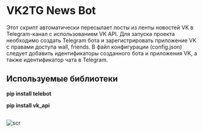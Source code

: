 # VK2TG News Bot

Этот скрипт автоматически пересылает посты из ленты новостей VK в Telegram-канал с использованием VK API. Для запуска проекта необходимо создать Telegram бота и зарегистрировать приложение VK с правами доступа  wall, friends. В файл конфигурации (config.json) следует добавить идентификаторы созданного бота и приложения VK, а также идентификатор чата в Telegram. 

## Используемые библиотеки

**pip install telebot**

**pip install vk_api** 

## 

![scr](blob:https://web.telegram.org/537e5d9a-3408-439d-9e6a-a5b7077492e1)